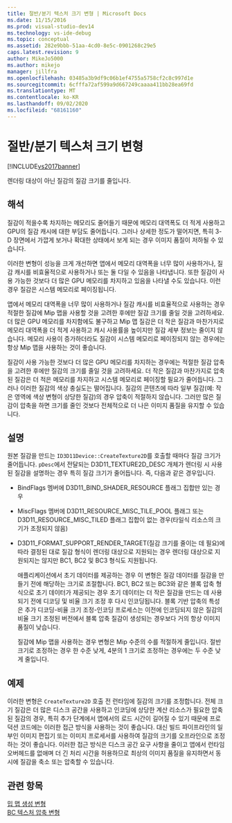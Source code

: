 ```yaml
---
title: 절반/분기 텍스처 크기 변형 | Microsoft Docs
ms.date: 11/15/2016
ms.prod: visual-studio-dev14
ms.technology: vs-ide-debug
ms.topic: conceptual
ms.assetid: 282e9bbb-51aa-4cd0-8e5c-0901268c29e5
caps.latest.revision: 9
author: MikeJo5000
ms.author: mikejo
manager: jillfra
ms.openlocfilehash: 03485a3b9df9c06b1ef4755a5758cf2c8c997d1e
ms.sourcegitcommit: 6cfffa72af599a9d667249caaaa411bb28ea69fd
ms.translationtype: MT
ms.contentlocale: ko-KR
ms.lasthandoff: 09/02/2020
ms.locfileid: "68161160"
---
```

# <a name="halfquarter-texture-dimensions-variant"></a>절반/분기 텍스처 크기 변형
[!INCLUDE[vs2017banner](../includes/vs2017banner.md)]

렌더링 대상이 아닌 질감의 질감 크기를 줄입니다.  
  
## <a name="interpretation"></a>해석  
 질감이 적을수록 차지하는 메모리도 줄어들기 때문에 메모리 대역폭도 더 적게 사용하고 GPU의 질감 캐시에 대한 부담도 줄어듭니다. 그러나 상세한 정도가 떨어지면, 특히 3-D 장면에서 가깝게 보거나 확대한 상태에서 보게 되는 경우 이미지 품질이 저하될 수 있습니다.  
  
 이러한 변형이 성능을 크게 개선하면 앱에서 메모리 대역폭을 너무 많이 사용하거나, 질감 캐시를 비효율적으로 사용하거나 또는 둘 다일 수 있음을 나타냅니다. 또한 질감이 사용 가능한 것보다 더 많은 GPU 메모리를 차지하고 있음을 나타낼 수도 있습니다. 이런 경우 질감은 시스템 메모리로 페이징됩니다.  
  
 앱에서 메모리 대역폭을 너무 많이 사용하거나 질감 캐시를 비효율적으로 사용하는 경우 적절한 질감에 Mip 맵을 사용할 것을 고려한 후에만 질감 크기를 줄일 것을 고려하세요. 더 많은 GPU 메모리를 차지함에도 불구하고 Mip 맵 질감은 더 작은 질감과 마찬가지로 메모리 대역폭을 더 적게 사용하고 캐시 사용률을 높이지만 질감 세부 정보는 줄이지 않습니다. 메모리 사용이 증가하더라도 질감이 시스템 메모리로 페이징되지 않는 경우에는 항상 Mip 맵을 사용하는 것이 좋습니다.  
  
 질감이 사용 가능한 것보다 더 많은 GPU 메모리를 차지하는 경우에는 적절한 질감 압축을 고려한 후에만 질감의 크기를 줄일 것을 고려하세요. 더 작은 질감과 마찬가지로 압축된 질감은 더 적은 메모리를 차지하고 시스템 메모리로 페이징할 필요가 줄어듭니다. 그러나 이러한 질감의 색상 충실도는 떨어집니다. 질감의 콘텐츠에 따라 일부 질감(예: 작은 영역에 색상 변형이 상당한 질감)의 경우 압축이 적절하지 않습니다. 그러만 많은 질감이 압축을 하면 크기를 줄인 것보다 전체적으로 더 나은 이미지 품질을 유지할 수 있습니다.  
  
## <a name="remarks"></a>설명  
 원본 질감을 만드는 `ID3D11Device::CreateTexture2D`를 호출할 때마다 질감 크기가 줄어듭니다. `pDesc`에서 전달되는 D3D11_TEXTURE2D_DESC 개체가 렌더링 시 사용된 질감을 설명하는 경우 특히 질감 크기가 줄어듭니다. 즉, 다음과 같은 경우입니다.  
  
- BindFlags 멤버에 D3D11_BIND_SHADER_RESOURCE 플래그 집합만 있는 경우  
  
- MiscFlags 멤버에 D3D11_RESOURCE_MISC_TILE_POOL 플래그 또는 D3D11_RESOURCE_MISC_TILED 플래그 집합이 없는 경우(타일식 리소스의 크기가 조정되지 않음)  
  
- D3D11_FORMAT_SUPPORT_RENDER_TARGET(질감 크기를 줄이는 데 필요)에 따라 결정된 대로 질감 형식이 렌더링 대상으로 지원되는 경우 렌더링 대상으로 지원되지는 않지만 BC1, BC2 및 BC3 형식도 지원됩니다.  
  
  애플리케이션에서 초기 데이터를 제공하는 경우 이 변형은 질감 데이터를 질감을 만들기 전에 해당하는 크기로 조절합니다. BC1, BC2 또는 BC3와 같은 블록 압축 형식으로 초기 데이터가 제공되는 경우 초기 데이터는 더 작은 질감을 만드는 데 사용되기 전에 디코딩 및 비율 크기 조정 후 다시 인코딩됩니다. 블록 기반 압축의 특성은 추가 디코딩-비율 크기 조정-인코딩 프로세스는 이전에 인코딩되지 않은 질감의 비율 크기 조정된 버전에서 블록 압축 질감이 생성되는 경우보다 거의 항상 이미지 품질이 낮습니다.  
  
  질감에 Mip 맵을 사용하는 경우 변형은 Mip 수준의 수를 적절하게 줄입니다. 절반 크기로 조정하는 경우 한 수준 낮게, 4분의 1 크기로 조정하는 경우에는 두 수준 낮게 줄입니다.  
  
## <a name="example"></a>예제  
 이러한 변형은 `CreateTexture2D` 호출 전 런타임에 질감의 크기를 조정합니다. 전체 크기 질감은 더 많은 디스크 공간을 사용하고 인코딩에 상당한 계산 리소스가 필요한 압축된 질감의 경우, 특히 추가 단계에서 앱에서의 로드 시간이 길어질 수 있기 때문에 프로덕션 코드에는 이러한 접근 방식을 사용하는 것이 좋습니다. 대신 빌드 파이프라인의 일부인 이미지 편집기 또는 이미지 프로세서를 사용하여 질감의 크기를 오프라인으로 조정하는 것이 좋습니다. 이러한 접근 방식은 디스크 공간 요구 사항을 줄이고 앱에서 런타임 오버헤드를 없애며 더 긴 처리 시간을 허용하므로 최상의 이미지 품질을 유지하면서 동시에 질감을 축소 또는 압축할 수 있습니다.  
  
## <a name="see-also"></a>관련 항목  
 [밉 맵 생성 변형](../debugger/mip-map-generation-variant.md)   
 [BC 텍스처 압축 변형](../debugger/bc-texture-compression-variant.md)
